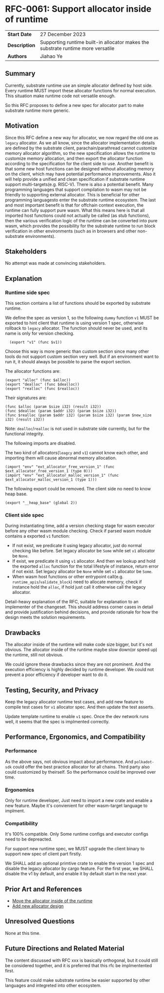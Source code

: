 # RFC-0061: Support allocator inside of runtime

|                 |                                                                                             |
| --------------- | ------------------------------------------------------------------------------------------- |
| **Start Date**  | 27 December 2023                                            |
| **Description** | Supporting runtime built-in allocator makes the substrate runtime more versatile |
| **Authors**     | Jiahao Ye |

## Summary

Currently, substrate runtime use an simple allocator defined by host side. Every runtime MUST
import these allocator functions for normal execution. This situation make runtime code not versatile enough.

So this RFC proposes to define a new spec for allocator part to make substrate runtime more generic.

## Motivation

Since this RFC define a new way for allocator, we now regard the old one as `legacy` allocator.
As we all know, since the allocator implementation details are defined by the substrate client, parachain/parathread cannot customize memory allocator algorithm, so the new specification allows the runtime to customize memory allocation, and then export the allocator function according to the specification for the client side to use.
Another benefit is that some new host functions can be designed without allocating memory on the client, which may have potential performance improvements. Also it will help provide a unified and clean specification if substrate runtime support multi-targets(e.g. RISC-V).
There is also a potential benefit. Many programming languages that support compilation to wasm may not be friendly to supporting external allocator. This is beneficial for other programming languages ​​to enter the substrate runtime ecosystem.
The last and most important benefit is that for offchain context execution, the runtime can fully support pure wasm. What this means here is that all imported host functions could not actually be called (as stub functions), then the various verification logic of the runtime can be converted into pure wasm, which provides the possibility for the substrate runtime to run block verification in other environments (such as in browsers and other non-substrate environments).

## Stakeholders

No attempt was made at convincing stakeholders.

## Explanation

### Runtime side spec

This section contains a list of functions should be exported by substrate runtime.

We define the spec as version 1, so the following `dummy` function `v1` MUST be exported to hint
client that runtime is using version 1 spec, otherwise rollback to `legacy` allocator.
The function should never be used, and its name is only for version checking.

```wat
  (export "v1" (func $v1))
```

Choose this way is more generic than custom section since many other tools do not support custom section very well. But if an environment want to run it, it should always be possible to parse
the export section.

The allocator functions are:

```wat
(export "alloc" (func $alloc))
(export "dealloc" (func $dealloc))
(export "realloc" (func $realloc))
```

Their signatures are:

```wat
(func $alloc (param $size i32) (result i32))
(func $dealloc (param $addr i32) (param $size i32))
(func $realloc (param $addr i32) (param $size i32) (param $new_size i32) (result i32))
```

Note: `dealloc`/`realloc` is not used in substrate side currently, but for the functional integrity.

The following imports are disabled.

The two kind of allocators(`leagcy` and `v1`) cannot know each other, and importing them will cause abnormal memory allocation.

```wat
(import "env" "ext_allocator_free_version_1" (func $ext_allocator_free_version_1 (type 0)))
(import "env" "ext_allocator_malloc_version_1" (func $ext_allocator_malloc_version_1 (type 1)))
```

The following export could be removed. The client side no need to know heap base.

```wat
(export "__heap_base" (global 2))
```

### Client side spec

During instantiating time, add a version checking stage for wasm executor before any other wasm module checking.
Check if parsed wasm module contains a exported `v1` function:

- If not exist, we predicate it using legacy allocator, just do normal checking like before. Set legacy allocator be `Some` while set `v1` allocator be `None`.
- If exist, we predicate it using `v1` allocator. And then we lookup and hold the exported `alloc` function for the total lifestyle of instance, return error if not exist. Set legacy allocator be `None` while set `v1` allocator be `Some`.
- When wasm host functions or other entrypoint call(e.g. `runtime_apis`/`validate_block`) need to allocate memory, check if instance hold the `alloc`, if hold just call it otherwise call the legacy
allocator.

Detail-heavy explanation of the RFC, suitable for explanation to an implementer of the changeset. This should address corner cases in detail and provide justification behind decisions, and provide rationale for how the design meets the solution requirements.

## Drawbacks

The allocator inside of the runtime will make code size bigger, but it's not obvious.
The allocator inside of the runtime maybe slow down(or speed up) the runtime, still not obvious.

We could ignore these drawbacks since they are not prominent. And the execution efficiency is highly decided by runtime developer. We could not prevent a poor efficiency if developer want to do it.

## Testing, Security, and Privacy

Keep the legacy allocator runtime test cases, and add new feature to compile test cases for `v1` allocator spec. And then update the test asserts.

Update template runtime to enable `v1` spec. Once the dev network runs well, it seems that the spec is implmented correctly.

## Performance, Ergonomics, and Compatibility

### Performance

As the above says, not obvious impact about performance. And `polkadot-sdk` could offer the best practice allocator for all chains.
Third party also could customized by theirself. So the performance could be improved over time.

### Ergonomics

Only for runtime developer, Just need to import a new crate and enable a new feature. Maybe it's convienient for other wasm-target language to implment.

### Compatibility

It's 100% compatible. Only Some runtime configs and executor configs need to be depreacted.

For support new runtime spec, we MUST upgrade the client binary to support new spec of client part firstly.

We SHALL add an optional primtive crate to enable the version 1 spec and disable the legacy allocator by cargo feature.
For the first year, we SHALL disable the v1 by default, and enable it by default start in the next year.

## Prior Art and References

- [Move the allocator inside of the runtime](https://github.com/paritytech/substrate/issues/11883)
- [Add new allocator design](https://github.com/paritytech/polkadot-sdk/pull/1658)

## Unresolved Questions

None at this time.

## Future Directions and Related Material

The content discussed with RFC xxx is basically orthogonal, but it could still be considered together, and it is preferred that this rfc be implmentented first.

This feature could make substrate runtime be easier supported by other languages and integreted into other ecosystem.
